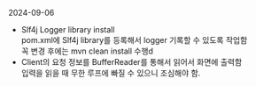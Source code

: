 2024-09-06 
- Slf4j Logger library install<br>
pom.xml에 Slf4j library를 등록해서 logger 기록할 수 있도록 작업함<br>
꼭 변경 후에는 mvn clean install 수행d
- Client의 요청 정보를 BufferReader를 통해서 읽어서 화면에 출력함<br>
입력을 읽을 때 무한 루프에 빠질 수 있으니 조심해야 함.

